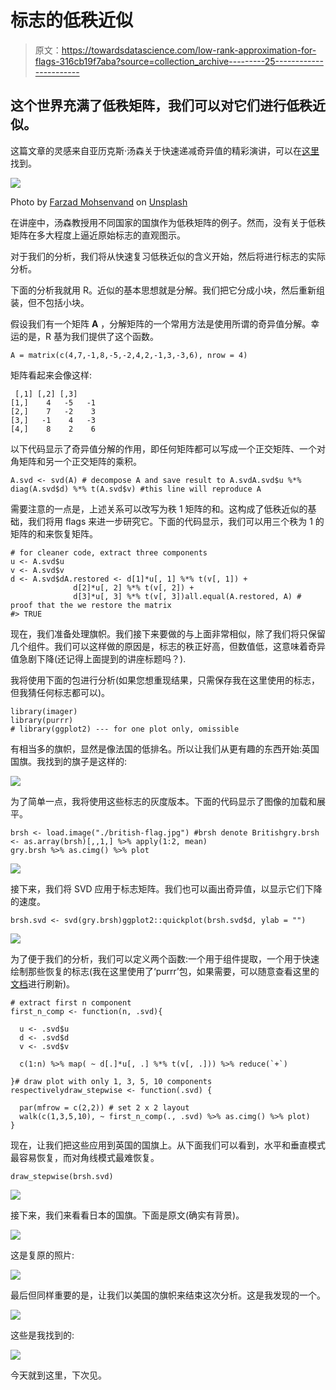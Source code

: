 # 标志的低秩近似

> 原文：<https://towardsdatascience.com/low-rank-approximation-for-flags-316cb19f7aba?source=collection_archive---------25----------------------->

## 这个世界充满了低秩矩阵，我们可以对它们进行低秩近似。

这篇文章的灵感来自亚历克斯·汤森关于快速递减奇异值的精彩演讲，可以在[这里](https://youtu.be/9BYsNpTCZGg)找到。

![](img/e07cb1ded8b25d359c601825e05656a0.png)

Photo by [Farzad Mohsenvand](https://unsplash.com/@farzadme?utm_source=medium&utm_medium=referral) on [Unsplash](https://unsplash.com?utm_source=medium&utm_medium=referral)

在讲座中，汤森教授用不同国家的国旗作为低秩矩阵的例子。然而，没有关于低秩矩阵在多大程度上逼近原始标志的直观图示。

对于我们的分析，我们将从快速复习低秩近似的含义开始，然后将进行标志的实际分析。

下面的分析我就用 R。近似的基本思想就是分解。我们把它分成小块，然后重新组装，但不包括小块。

假设我们有一个矩阵 **A** ，分解矩阵的一个常用方法是使用所谓的奇异值分解。幸运的是，R 基为我们提供了这个函数。

```
A = matrix(c(4,7,-1,8,-5,-2,4,2,-1,3,-3,6), nrow = 4)
```

矩阵看起来会像这样:

```
 [,1] [,2] [,3]
[1,]    4   -5   -1
[2,]    7   -2    3
[3,]   -1    4   -3
[4,]    8    2    6
```

以下代码显示了奇异值分解的作用，即任何矩阵都可以写成一个正交矩阵、一个对角矩阵和另一个正交矩阵的乘积。

```
A.svd <- svd(A) # decompose A and save result to A.svdA.svd$u %*% diag(A.svd$d) %*% t(A.svd$v) #this line will reproduce A
```

需要注意的一点是，上述关系可以改写为秩 1 矩阵的和。这构成了低秩近似的基础，我们将用 flags 来进一步研究它。下面的代码显示，我们可以用三个秩为 1 的矩阵的和来恢复矩阵。

```
# for cleaner code, extract three components
u <- A.svd$u
v <- A.svd$v
d <- A.svd$dA.restored <- d[1]*u[, 1] %*% t(v[, 1]) + 
              d[2]*u[, 2] %*% t(v[, 2]) + 
              d[3]*u[, 3] %*% t(v[, 3])all.equal(A.restored, A) # proof that the we restore the matrix
#> TRUE
```

现在，我们准备处理旗帜。我们接下来要做的与上面非常相似，除了我们将只保留几个组件。我们可以这样做的原因是，标志的秩正好高，但数值低，这意味着奇异值急剧下降(还记得上面提到的讲座标题吗？).

我将使用下面的包进行分析(如果您想重现结果，只需保存我在这里使用的标志，但我猜任何标志都可以)。

```
library(imager)
library(purrr)
# library(ggplot2) --- for one plot only, omissible
```

有相当多的旗帜，显然是像法国的低排名。所以让我们从更有趣的东西开始:英国国旗。我找到的旗子是这样的:

![](img/6ec6878f21868b93756fb79656f990e0.png)

为了简单一点，我将使用这些标志的灰度版本。下面的代码显示了图像的加载和展平。

```
brsh <- load.image("./british-flag.jpg") #brsh denote Britishgry.brsh <- as.array(brsh)[,,1,] %>% apply(1:2, mean) 
gry.brsh %>% as.cimg() %>% plot
```

![](img/5fc7d110afa50953e73f1bcd3ea6d675.png)

接下来，我们将 SVD 应用于标志矩阵。我们也可以画出奇异值，以显示它们下降的速度。

```
brsh.svd <- svd(gry.brsh)ggplot2::quickplot(brsh.svd$d, ylab = "")
```

![](img/fcbbe20fdceacc3c0afc5ee975186d75.png)

为了便于我们的分析，我们可以定义两个函数:一个用于组件提取，一个用于快速绘制那些恢复的标志(我在这里使用了‘purrr’包，如果需要，可以随意查看这里的[文档](https://purrr.tidyverse.org/)进行刷新)。

```
# extract first n component
first_n_comp <- function(n, .svd){

  u <- .svd$u
  d <- .svd$d
  v <- .svd$v

  c(1:n) %>% map( ~ d[.]*u[, .] %*% t(v[, .])) %>% reduce(`+`)

}# draw plot with only 1, 3, 5, 10 components respectivelydraw_stepwise <- function(.svd) {

  par(mfrow = c(2,2)) # set 2 x 2 layout
  walk(c(1,3,5,10), ~ first_n_comp(., .svd) %>% as.cimg() %>% plot)
}
```

现在，让我们把这些应用到英国的国旗上。从下面我们可以看到，水平和垂直模式最容易恢复，而对角线模式最难恢复。

```
draw_stepwise(brsh.svd)
```

![](img/fb0330a48078d66ecb6f9eca5582f550.png)

接下来，我们来看看日本的国旗。下面是原文(确实有背景)。

![](img/bb59bf461f851cff022ec1fb07475be4.png)

这是复原的照片:

![](img/67758f065b54ba551c9c4efd5423f7d3.png)

最后但同样重要的是，让我们以美国的旗帜来结束这次分析。这是我发现的一个。

![](img/26388a1d254595d3e641f8b445257de8.png)

这些是我找到的:

![](img/c25e7a07c3b135a94e41cccb558b6855.png)

今天就到这里，下次见。